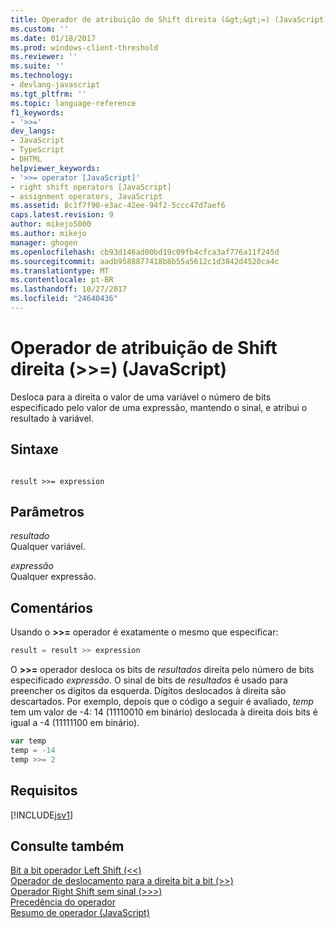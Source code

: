```yaml
---
title: Operador de atribuição de Shift direita (&gt;&gt;=) (JavaScript) | Microsoft Docs
ms.custom: ''
ms.date: 01/18/2017
ms.prod: windows-client-threshold
ms.reviewer: ''
ms.suite: ''
ms.technology:
- devlang-javascript
ms.tgt_pltfrm: ''
ms.topic: language-reference
f1_keywords:
- '>>='
dev_langs:
- JavaScript
- TypeScript
- DHTML
helpviewer_keywords:
- '>>= operator [JavaScript]'
- right shift operators [JavaScript]
- assignment operators, JavaScript
ms.assetid: 8c1f7f90-e3ac-42ee-94f2-5ccc47d7aef6
caps.latest.revision: 9
author: mikejo5000
ms.author: mikejo
manager: ghogen
ms.openlocfilehash: cb93d146ad00bd19c09fb4cfca3af776a11f245d
ms.sourcegitcommit: aadb9588877418b8b55a5612c1d3842d4520ca4c
ms.translationtype: MT
ms.contentlocale: pt-BR
ms.lasthandoff: 10/27/2017
ms.locfileid: "24640436"
---
```

# <a name="right-shift-assignment-operator-gtgt-javascript"></a>Operador de atribuição de Shift direita (&gt;&gt;=) (JavaScript)
Desloca para a direita o valor de uma variável o número de bits especificado pelo valor de uma expressão, mantendo o sinal, e atribui o resultado à variável.  
  
## <a name="syntax"></a>Sintaxe  
  
```  
  
result >>= expression  
```  
  
## <a name="parameters"></a>Parâmetros  
 *resultado*  
 Qualquer variável.  
  
 *expressão*  
 Qualquer expressão.  
  
## <a name="remarks"></a>Comentários  
 Usando o  **>>=**  operador é exatamente o mesmo que especificar:  
  
```JavaScript  
result = result >> expression  
```  
  
 O  **>>=**  operador desloca os bits de *resultados* direita pelo número de bits especificado *expressão*. O sinal de bits de *resultados* é usado para preencher os dígitos da esquerda. Dígitos deslocados à direita são descartados. Por exemplo, depois que o código a seguir é avaliado, *temp* tem um valor de -4: 14 (11110010 em binário) deslocada à direita dois bits é igual a -4 (11111100 em binário).  
  
```JavaScript  
var temp  
temp = -14  
temp >>= 2  
```  
  
## <a name="requirements"></a>Requisitos  
 [!INCLUDE[jsv1](../../javascript/misc/includes/jsv1-md.md)]  
  
## <a name="see-also"></a>Consulte também  
 [Bit a bit operador Left Shift (<\<)](../../javascript/reference/bitwise-left-shift-operator-decrement-javascript.md)   
 [Operador de deslocamento para a direita bit a bit (>>)](../../javascript/reference/bitwise-right-shift-operator-decrement-javascript.md)   
 [Operador Right Shift sem sinal (>>>)](../../javascript/reference/unsigned-right-shift-operator-decrement-javascript.md)   
 [Precedência do operador](../../javascript/operator-subtractprecedence-javascript.md)   
 [Resumo de operador (JavaScript)](../../javascript/misc/operator-subtractsummary-javascript.md)